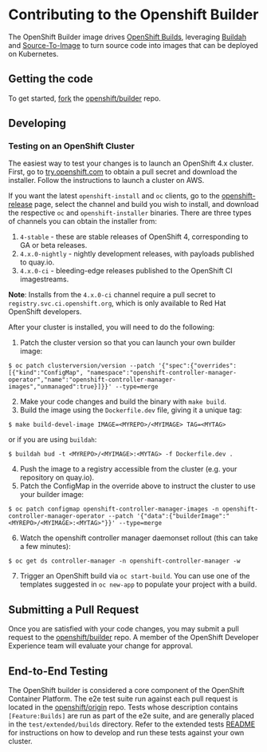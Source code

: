 # Contributing to the Openshift Builder

The OpenShift Builder image drives [OpenShift Builds](https://docs.okd.io/latest/dev_guide/builds/index.html),
leveraging [Buildah](https://github.com/containers/buildah) and [Source-To-Image](https://github.com/openshift/source-to-image)
to turn source code into images that can be deployed on Kubernetes.

## Getting the code

To get started, [fork](https://help.github.com/articles/fork-a-repo) the [openshift/builder](https://github.com/openshift/builder) repo.

## Developing

### Testing on an OpenShift Cluster

The easiest way to test your changes is to launch an OpenShift 4.x cluster.
First, go to [try.openshift.com](https://try.openshift.com) to obtain a pull secret and download the installer.
Follow the instructions to launch a cluster on AWS.

If you want the latest `openshift-install` and `oc` clients, go to the [openshift-release](https://openshift-release.svc.ci.openshift.org/) 
page, select the channel and build you wish to install, and download the respective `oc` and `openshift-installer` binaries.
There are three types of channels you can obtain the installer from:

1. `4-stable` - these are stable releases of OpenShift 4, corresponding to GA or beta releases.
2. `4.x.0-nightly` - nightly development releases, with payloads published to quay.io.
3. `4.x.0-ci` - bleeding-edge releases published to the OpenShift CI imagestreams.

**Note**: Installs from the `4.x.0-ci` channel require a pull secret to `registry.svc.ci.openshift.org`, which is only available to Red Hat OpenShift developers.

After your cluster is installed, you will need to do the following:

1. Patch the cluster version so that you can launch your own builder image:

```
$ oc patch clusterversion/version --patch '{"spec":{"overrides":[{"kind":"ConfigMap", "namespace":"openshift-controller-manager-operator","name":"openshift-controller-manager-images","unmanaged":true}]}}' --type=merge
```

2. Make your code changes and build the binary with `make build`.
3. Build the image using the `Dockerfile.dev` file, giving it a unique tag:

```
$ make build-devel-image IMAGE=<MYREPO>/<MYIMAGE> TAG=<MYTAG> 
```

or if you are using `buildah`:

```
$ buildah bud -t <MYREPO>/<MYIMAGE>:<MYTAG> -f Dockerfile.dev .
```

4. Push the image to a registry accessible from the cluster (e.g. your repository on quay.io).
5. Patch the ConfigMap in the override above to instruct the cluster to use your builder image:

```
$ oc patch configmap openshift-controller-manager-images -n openshift-controller-manager-operator --patch '{"data":{"builderImage":"<MYREPO>/<MYIMAGE>:<MYTAG>"}}' --type=merge
```

6. Watch the openshift controller manager daemonset rollout (this can take a few minutes):

```
$ oc get ds controller-manager -n openshift-controller-manager -w
```

7. Trigger an OpenShift build via `oc start-build`. You can use one of the templates suggested in `oc new-app` to populate your project with a build.


## Submitting a Pull Request

Once you are satisfied with your code changes, you may submit a pull request to the [openshift/builder](https://github.com/openshift/builder) repo.
A member of the OpenShift Developer Experience team will evaluate your change for approval.

## End-to-End Testing

The OpenShift builder is considered a core component of the OpenShift Container Platform.
The e2e test suite run against each pull request is located in the [openshift/origin](https://github.com/openshift/origin) repo.
Tests whose description contains `[Feature:Builds]` are run as part of the e2e suite, and are generally placed in the 
`test/extended/builds` directory.
Refer to the extended tests [README](https://github.com/openshift/origin/blob/master/test/extended/README.md) 
for instructions on how to develop and run these tests against your own cluster.
